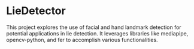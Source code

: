 # LieDetector
This project explores the use of facial and hand landmark detection for potential applications in lie detection. It leverages libraries like mediapipe, opencv-python, and fer to accomplish various functionalities.
